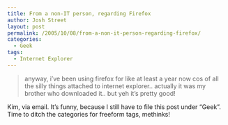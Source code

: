 ```yaml
---
title: From a non-IT person, regarding Firefox
author: Josh Street
layout: post
permalink: /2005/10/08/from-a-non-it-person-regarding-firefox/
categories:
  - Geek
tags:
  - Internet Explorer
---
```

> anyway, i&#8217;ve been using firefox for like at least a year now cos of all the silly things attached to internet explorer.. actually it was my brother who downloaded it.. but yeh it&#8217;s pretty good!

Kim, via email. It&#8217;s funny, because I still have to file this post under &#8220;Geek&#8221;. Time to ditch the categories for freeform tags, methinks!
